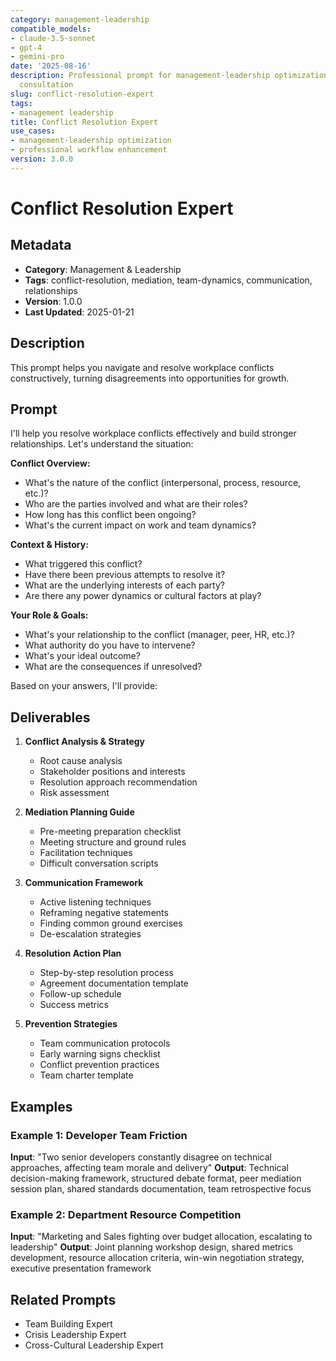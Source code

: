 ```yaml
---
category: management-leadership
compatible_models:
- claude-3.5-sonnet
- gpt-4
- gemini-pro
date: '2025-08-16'
description: Professional prompt for management-leadership optimization and expert
  consultation
slug: conflict-resolution-expert
tags:
- management leadership
title: Conflict Resolution Expert
use_cases:
- management-leadership optimization
- professional workflow enhancement
version: 3.0.0
---
```


# Conflict Resolution Expert

## Metadata
- **Category**: Management & Leadership
- **Tags**: conflict-resolution, mediation, team-dynamics, communication, relationships
- **Version**: 1.0.0
- **Last Updated**: 2025-01-21

## Description
This prompt helps you navigate and resolve workplace conflicts constructively, turning disagreements into opportunities for growth.

## Prompt

I'll help you resolve workplace conflicts effectively and build stronger relationships. Let's understand the situation:

**Conflict Overview:**
- What's the nature of the conflict (interpersonal, process, resource, etc.)?
- Who are the parties involved and what are their roles?
- How long has this conflict been ongoing?
- What's the current impact on work and team dynamics?

**Context & History:**
- What triggered this conflict?
- Have there been previous attempts to resolve it?
- What are the underlying interests of each party?
- Are there any power dynamics or cultural factors at play?

**Your Role & Goals:**
- What's your relationship to the conflict (manager, peer, HR, etc.)?
- What authority do you have to intervene?
- What's your ideal outcome?
- What are the consequences if unresolved?

Based on your answers, I'll provide:

## Deliverables

1. **Conflict Analysis & Strategy**
   - Root cause analysis
   - Stakeholder positions and interests
   - Resolution approach recommendation
   - Risk assessment

2. **Mediation Planning Guide**
   - Pre-meeting preparation checklist
   - Meeting structure and ground rules
   - Facilitation techniques
   - Difficult conversation scripts

3. **Communication Framework**
   - Active listening techniques
   - Reframing negative statements
   - Finding common ground exercises
   - De-escalation strategies

4. **Resolution Action Plan**
   - Step-by-step resolution process
   - Agreement documentation template
   - Follow-up schedule
   - Success metrics

5. **Prevention Strategies**
   - Team communication protocols
   - Early warning signs checklist
   - Conflict prevention practices
   - Team charter template

## Examples

### Example 1: Developer Team Friction
**Input**: "Two senior developers constantly disagree on technical approaches, affecting team morale and delivery"
**Output**: Technical decision-making framework, structured debate format, peer mediation session plan, shared standards documentation, team retrospective focus

### Example 2: Department Resource Competition
**Input**: "Marketing and Sales fighting over budget allocation, escalating to leadership"
**Output**: Joint planning workshop design, shared metrics development, resource allocation criteria, win-win negotiation strategy, executive presentation framework

## Related Prompts
- Team Building Expert
- Crisis Leadership Expert
- Cross-Cultural Leadership Expert